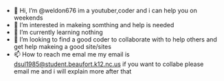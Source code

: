 - 👋 Hi, I’m @weldon676 im a youtuber,coder and i can help you on weekends 
- 👀 I’m interested in makeing somthing and help is needed 
- 🌱 I’m currently learning nothing
- 💞️ I’m looking to find a good coder to collaborate with to help others and get help makeing a good site/sites
- 📫 How to reach me emal me my email is dsul1985@student.beaufort.k12.nc.us if you want to collabe please email me and i will explain more after that 

<!---
weldon676/weldon676 is a ✨ special ✨ repository because its `README.md` (this file) appears on your GitHub profile.
You can click the Preview link to take a look at your changes.
--->
